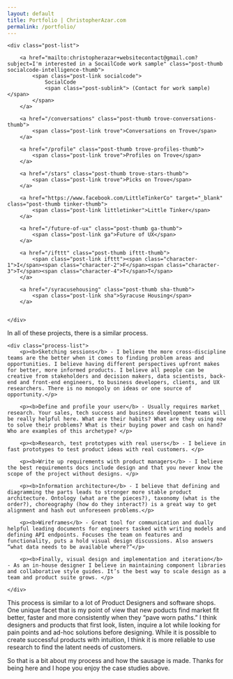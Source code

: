 ```yaml
---
layout: default
title: Portfolio | ChristopherAzar.com
permalink: /portfolio/
---
```


<div id="hello-ideo" class="hello-ideo" style="display:none;">
    <span class="ideo-logo"></span>
    <p class="ideo-welcome">Hello IDEO.org and welcome! Thanks for checking out my portfolio. I appreciate your time. </p>
</div>

<div class="portfolio-index-content">

    <div class="post-list">

        <a href="mailto:christopherazar+websitecontact@gmail.com?subject=I'm interested in a SocailCode work sample" class="post-thumb socialcode-intelligence-thumb">
            <span class="post-link socialcode">
                SocialCode
                <span class="post-sublink"> (Contact for work sample) </span>
            </span>
        </a>

        <a href="/conversations" class="post-thumb trove-conversations-thumb">
            <span class="post-link trove">Conversations on Trove</span>
        </a>

        <a href="/profile" class="post-thumb trove-profiles-thumb">
            <span class="post-link trove">Profiles on Trove</span>
        </a>

        <a href="/stars" class="post-thumb trove-stars-thumb">
            <span class="post-link trove">Picks on Trove</span>
        </a>

        <a href="https://www.facebook.com/LittleTinkerCo" target="_blank" class="post-thumb tinker-thumb">
            <span class="post-link littletinker">Little Tinker</span>
        </a>

        <a href="/future-of-ux" class="post-thumb ga-thumb">
            <span class="post-link ga">Future of UX</span>
        </a>

        <a href="/ifttt" class="post-thumb ifttt-thumb">
            <span class="post-link ifttt"><span class="character-1">I</span><span class="character-2">F</span><span class="character-3">T</span><span class="character-4">T</span>T</span>
        </a>

        <a href="/syracusehousing" class="post-thumb sha-thumb">
            <span class="post-link sha">Syracuse Housing</span>
        </a>


    </div>

<p>In all of these projects, there is a similar process.</p>

    <div class="process-list">
        <p><b>Sketching sessions</b> - I believe the more cross-discipline teams are the better when it comes to finding problem areas and opportunities. I believe having different perspectives upfront makes for better, more informed products. I believe all people can be creative from stakeholders and decision makers, data scientists, back-end and front-end engineers, to business developers, clients, and UX researchers. There is no monopoly on ideas or one source of opportunity.</p>

        <p><b>Define and profile your user</b> - Usually requires market research. Your sales, tech success and business development teams will be really helpful here. What are their habits? What are they using now to solve their problems? What is their buying power and cash on hand? Who are examples of this archetype? </p>

        <p><b>Research, test prototypes with real users</b> - I believe in fast prototypes to test product ideas with real customers. </p>

        <p><b>Write up requirements with product managers</b> - I believe the best requirements docs include design and that you never know the scope of the project without designs. </p>

        <p><b>Information architecture</b> - I believe that defining and diagramming the parts leads to stronger more stable product architecture. Ontology (what are the pieces?), taxonomy (what is the order?), choreography (how do they interact?) is a great way to get alignment and hash out unforeseen problems.</p>

        <p><b>Wireframes</b> - Great tool for communication and dually helpful leading documents for engineers tasked with writing models and defining API endpoints. Focuses the team on features and functionality, puts a hold visual design discussions. Also answers “what data needs to be available where?”</p>

        <p><b>Finally, visual design and implementation and iteration</b> - As an in-house designer I believe in maintaining component libraries and collaborative style guides. It’s the best way to scale design as a team and product suite grows. </p>

    </div>

<p>This process is similar to a lot of Product Designers and software shops. One unique facet that is my point of view that new poducts find market fit better, faster and more consistently when they “pave worn paths.” I think designers and products that first look, listen, inquire a lot while looking for pain points and ad-hoc solutions before designing. While it is possible to create successful products with intuition, I think it is more reliable to use research to find the latent needs of customers.</p>

<p>So that is a bit about my process and how the sausage is made. Thanks for being here and I hope you enjoy the case studies above.</p>

</div>
